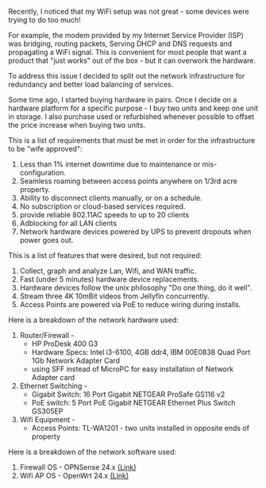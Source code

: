 Recently, I noticed that my WiFi setup was not great - some devices were trying to do too much!

For example, the modem provided by my Internet Service Provider (ISP) was bridging, routing packets, Serving DHCP and DNS requests and propagating a WiFi signal. This is convenient for most people that want a product that "just works" out of the box - but it can overwork the hardware.


To address this issue I decided to split out the network infrastructure for redundancy and better load balancing of services. 


Some time ago, I started buying hardware in pairs. Once I decide on a hardware platform for a specific purpose - I buy two units and keep one unit in storage. I also purchase used or refurbished whenever possible to offset the price increase when buying two units.


This is a list of requirements that must be met in order for the infrastructure to be "wife approved":
    
1. Less than 1% internet downtime due to maintenance or mis-configuration.
2. Seamless roaming between access points anywhere on 1/3rd acre property.
3. Ability to disconnect clients manually, or on a schedule.
4. No subscription or cloud-based services required.
5. provide reliable 802.11AC speeds to up to 20 clients
6. Adblocking for all LAN clients
7. Network hardware devices powered by UPS to prevent dropouts when power goes out.

This is a list of features that were desired, but not required:

1. Collect, graph and analyze Lan, Wifi, and WAN traffic.
2. Fast (under 5 minutes) hardware device replacements.
3. Hardware devices follow the unix philosophy "Do one thing, do it well".
4. Stream three 4K 10mBit videos from Jellyfin concurrently.
5. Access Points are powered via PoE to reduce wiring during installs.


Here is a breakdown of the network hardware used:

1. Router/Firewall - 
    - HP ProDesk 400 G3
    - Hardware Specs: Intel i3-6100, 4GB ddr4, IBM 00E0838 Quad Port 1Gb Network Adapter Card
    - using SFF instead of MicroPC for easy installation of Network Adapter card
2. Ethernet Switching - 
    - Gigabit Switch: 16 Port Gigabit NETGEAR ProSafe GS116 v2
    - PoE switch: 5 Port PoE Gigabit NETGEAR Ethernet Plus Switch GS305EP
3. Wifi Equipment - 
    - Access Points: TL-WA1201 - two units installed in opposite ends of property

Here is a breakdown of the network software used:

1. Firewall OS - OPNSense 24.x [(Link)](https://opnsense.org/)
2. Wifi AP OS - OpenWrt 24.x [(Link)](https://openwrt.org/)
